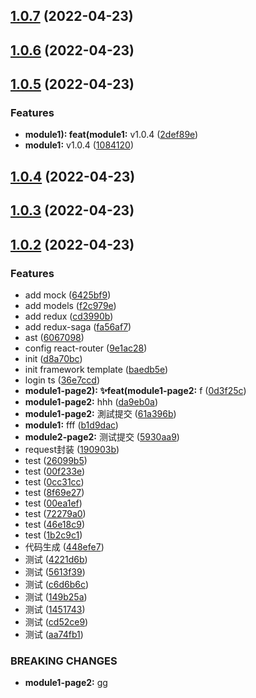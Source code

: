 ## [1.0.7](https://github.com/trunkssss/sino-react-admin/compare/v1.0.6...v1.0.7) (2022-04-23)



## [1.0.6](https://github.com/trunkssss/sino-react-admin/compare/v1.0.5...v1.0.6) (2022-04-23)



## [1.0.5](https://github.com/trunkssss/sino-react-admin/compare/v1.0.4...v1.0.5) (2022-04-23)


### Features

* **module1): feat(module1:** v1.0.4 ([2def89e](https://github.com/trunkssss/sino-react-admin/commit/2def89e55a4b4969a6bd0117194e918839a7b867))
* **module1:** v1.0.4 ([1084120](https://github.com/trunkssss/sino-react-admin/commit/10841202496982ec45459b79c3bab7aa97c29ff9))



## [1.0.4](https://github.com/trunkssss/sino-react-admin/compare/v1.0.3...v1.0.4) (2022-04-23)



## [1.0.3](https://github.com/trunkssss/sino-react-admin/compare/v1.0.2...v1.0.3) (2022-04-23)



## [1.0.2](https://github.com/trunkssss/sino-react-admin/compare/baedb5e2d79bd0d834cf9fab6452f846278f37d1...v1.0.2) (2022-04-23)


### Features

* add mock ([6425bf9](https://github.com/trunkssss/sino-react-admin/commit/6425bf90f409b2584098678c466c3a6d411766af))
* add models ([f2c979e](https://github.com/trunkssss/sino-react-admin/commit/f2c979e0d4f183b5778ca3f388519682b7ed0ec9))
* add redux ([cd3990b](https://github.com/trunkssss/sino-react-admin/commit/cd3990b72719a812a3fe2ec8613bae247655a5cb))
* add redux-saga ([fa56af7](https://github.com/trunkssss/sino-react-admin/commit/fa56af799175e7fcfb4595e1f0c509909e0d9d09))
* ast ([6067098](https://github.com/trunkssss/sino-react-admin/commit/606709813aeeea33a21e76d81236bcd41862fab2))
* config react-router ([9e1ac28](https://github.com/trunkssss/sino-react-admin/commit/9e1ac28768c7852cf4b5f2c65d3f800b4e418432))
* init ([d8a70bc](https://github.com/trunkssss/sino-react-admin/commit/d8a70bc38206a9d89af2a9c15cc59ac11f69cd35))
* init framework template ([baedb5e](https://github.com/trunkssss/sino-react-admin/commit/baedb5e2d79bd0d834cf9fab6452f846278f37d1))
* login ts ([36e7ccd](https://github.com/trunkssss/sino-react-admin/commit/36e7ccddb1d26ac409e3fd08eab8e4b71109099e))
* **module1-page2): ✨feat(module1-page2:** f ([0d3f25c](https://github.com/trunkssss/sino-react-admin/commit/0d3f25c90ae09cea32399adfd784f2d4944b5499))
* **module1-page2:** hhh ([da9eb0a](https://github.com/trunkssss/sino-react-admin/commit/da9eb0a12da88293f4b441ac25aa5e0a79d12c64))
* **module1-page2:** 測試提交 ([61a396b](https://github.com/trunkssss/sino-react-admin/commit/61a396bf27225492e444319bd0de97f1caf57957))
* **module1:** fff ([b1d9dac](https://github.com/trunkssss/sino-react-admin/commit/b1d9dacf995935460afedb2feb9536084d17cd64))
* **module2-page2:** 测试提交 ([5930aa9](https://github.com/trunkssss/sino-react-admin/commit/5930aa94dd5bb3c8c1c86482727c200d086953e9))
* request封装 ([190903b](https://github.com/trunkssss/sino-react-admin/commit/190903b07950c81b66fed27f3a3e6b680049fab3))
* test ([26099b5](https://github.com/trunkssss/sino-react-admin/commit/26099b52a1591ed4de95a41ffd0964cf4427d18d))
* test ([00f233e](https://github.com/trunkssss/sino-react-admin/commit/00f233efb39a30fc8b444310b81d99d6f7d029f9))
* test ([0cc31cc](https://github.com/trunkssss/sino-react-admin/commit/0cc31cc3d9e32aae0ba7b39f011420f7b99449ec))
* test ([8f69e27](https://github.com/trunkssss/sino-react-admin/commit/8f69e2702b92c0e133b9667ab9675328fa922a01))
* test ([00ea1ef](https://github.com/trunkssss/sino-react-admin/commit/00ea1eff057e638f8233b9ca27ed8841de2823a9))
* test ([72279a0](https://github.com/trunkssss/sino-react-admin/commit/72279a01763a55e1c4023af0c25292579d243053))
* test ([46e18c9](https://github.com/trunkssss/sino-react-admin/commit/46e18c90e71dcb42c0efbae767d289ee4481178d))
* test ([1b2c9c1](https://github.com/trunkssss/sino-react-admin/commit/1b2c9c1e158aedee76d062f8d8815e11dc80df13))
* 代码生成 ([448efe7](https://github.com/trunkssss/sino-react-admin/commit/448efe72a4ac7e4384b5264356eb8354156c6b2a))
* 测试 ([4221d6b](https://github.com/trunkssss/sino-react-admin/commit/4221d6b19ade8092b5a9aae33d45af437ec014e9))
* 测试 ([5613f39](https://github.com/trunkssss/sino-react-admin/commit/5613f3984ab93300f17bb2c0570d946ae69d587c))
* 测试 ([c6d6b6c](https://github.com/trunkssss/sino-react-admin/commit/c6d6b6ce646482194d7eddb98ef6349fda25165b))
* 测试 ([149b25a](https://github.com/trunkssss/sino-react-admin/commit/149b25adfa0c07d133f87fc35610a073e7f8a35c))
* 测试 ([1451743](https://github.com/trunkssss/sino-react-admin/commit/145174393051744cc8680dc9298a6b587938b005))
* 测试 ([cd52ce9](https://github.com/trunkssss/sino-react-admin/commit/cd52ce98552aca130ccf61c39befb208dca96b81))
* 测试 ([aa74fb1](https://github.com/trunkssss/sino-react-admin/commit/aa74fb14a9f15325d0ccc1d706f0f2b4a0faf165))


### BREAKING CHANGES

* **module1-page2:** gg



